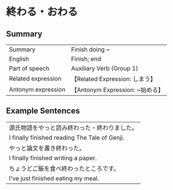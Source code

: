 # 終わる・おわる

## Summary

<table><tr>   <td>Summary</td>   <td>Finish doing ~</td></tr><tr>   <td>English</td>   <td>Finish; end</td></tr><tr>   <td>Part of speech</td>   <td>Auxiliary Verb (Group 1)</td></tr><tr>   <td>Related expression</td>   <td>【Related Expression: しまう】</td></tr><tr>   <td>Antonym expression</td>   <td>【Antonym Expression: ~始める】</td></tr></table>

## Example Sentences

<table><tr><td>源氏物語をやっと読み終わった・終わりました。</td></tr><tr><td>I finally finished reading The Tale of Genji.</td></tr><tr><td>やっと論文を書き終わった。</td></tr><tr><td>I finally finished writing a paper.</td></tr><tr><td>ちょうどご飯を食べ終わったところです。</td></tr><tr><td>I've just finished eating my meal.</td></tr></table>

